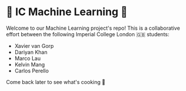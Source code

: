 # :robot: IC Machine Learning :robot:
 Welcome to our Machine Learning project's repo! This is a collaborative effort between the following Imperial College London :uk: students:

- Xavier van Gorp
- Dariyan Khan
- Marco Lau
- Kelvin Mang
- Carlos Perello

Come back later to see what's cooking :eyes:
  

